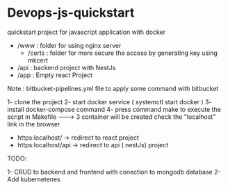 # Devops-js-quickstart
quickstart project for javascript application with docker 

- /www : folder for using nginx server
   - /certs : folder for more secure the access by generating key using mkcert
 - /api : backend project with NestJs 
- /app : Empty react Project

Note :  bitbucket-pipelines.yml file to apply some command with bitbucket 

1- clone the project 
2- start docker service ( systemctl start docker )
3- install docker-compose command
4- press command make to execute the script in Makefile
  ---> 3 container will be created 
check the "localhost" link in the browser 
   - https:localhost/ -> redirect to react project
   - https:localhost/api -> redirect to api ( nestJs) project 

TODO:

1- CRUD to backend and frontend with conection to mongodb database 
2- Add kubernetenes   
